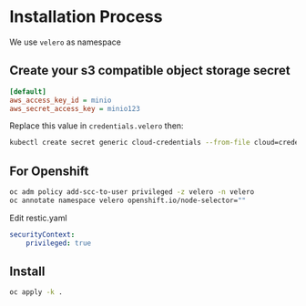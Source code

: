 # Installation Process

We use `velero` as namespace

## Create your s3 compatible object storage secret

```ini
[default]
aws_access_key_id = minio
aws_secret_access_key = minio123
```

Replace this value in `credentials.velero` then:

```bash
kubectl create secret generic cloud-credentials --from-file cloud=credentials.velero --dry-run client -o yaml > secrets.yaml
```

## For Openshift

```bash
oc adm policy add-scc-to-user privileged -z velero -n velero
oc annotate namespace velero openshift.io/node-selector=""
```

Edit restic.yaml

```yaml
securityContext:
    privileged: true
```

## Install

```bash
oc apply -k .
```



